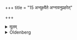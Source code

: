 +++
title = "15 अभ्युक्ष्यैते अग्नावनुप्रहरेत्"

+++

<details><summary>मूलम्</summary>

अभ्युक्ष्यैते अग्नावनुप्रहरेत् १५
</details>

<details><summary>Oldenberg</summary>

15. Having sprinkled them (with water) he should throw them into the fire.
</details>
